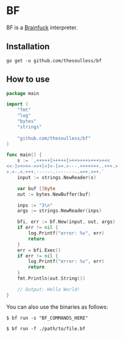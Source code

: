 # BF

BF is a [Brainfuck](https://en.wikipedia.org/wiki/Brainfuck) interpreter.

## Installation
`go get -u github.com/thesoulless/bf`

## How to use

```go
package main

import (
	"fmt"
	"log"
	"bytes"
	"strings"
	
	"github.com/thesoulless/bf"
)

func main() {
	s := `,+++++[>++++[>++>+++>+++>+<<
<<-]>+>+>->>+[<]<-]>>.>---.+++++++..+++.>
>.<-.<.+++.------.--------.>>+.>++.`
	input := strings.NewReader(s)

	var buf []byte
	out := bytes.NewBuffer(buf)

	inps := "3\n"
	args := strings.NewReader(inps)

	bfi, err := bf.New(input, out, args)
	if err != nil {
		log.Printf("error: %v", err)
		return
	}
	err = bfi.Exec()
	if err != nil {
		log.Printf("error: %v", err)
		return
	}
	fmt.Println(out.String())

	// Output: Hello World!
}
```

You can also use the binaries as follows:

`$ bf run -s "BF_COMMANDS_HERE"`

`$ bf run -f ./path/to/file.bf`
